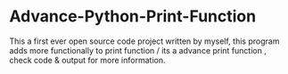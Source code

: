 # Advance-Python-Print-Function
This a first ever open source code project written by myself, this program adds more functionally to print function / its a advance print function , check code &amp; output for more information. 
